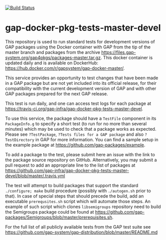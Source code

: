 [![Build Status](https://travis-ci.org/gap-infra/gap-docker-pkg-tests-master-devel.svg?branch=master)](https://travis-ci.org/gap-infra/gap-docker-pkg-tests-master-devel)

# gap-docker-pkg-tests-master-devel

This repository is used to run standard tests for development
versions of GAP packages using the Docker container with GAP
from the tip of the master branch and packages from the archive
https://files.gap-system.org/gap4pkgs/packages-master.tar.gz.
This docker container is updated daily and is available on DockerHub:
https://hub.docker.com/r/gapsystem/gap-docker-master/.

This service provides an opportunity to test changes that have been
made in a GAP package but are not yet included into its official 
release, for their compatibility with the current development version
of GAP and with other GAP packages prepared for the next GAP release.

This test is run daily, and one can access test logs for each package at
https://travis-ci.org/gap-infra/gap-docker-pkg-tests-master-devel. 

To use this service, the package should have a `TestFile` component in
its `PackageInfo.g` to specify a short test (to run for no more than
several minutes) which may be used to check that a package works as
expected. Please see `?TestPackage`, `?Tests files for a GAP package` and
also `?TestDirectory` in GAP for more information. You can find a sample
setup in the example package at https://github.com/gap-packages/example.

To add a package to the test, please submit here an issue with the link
to the package source repository on GitHub. Alternatively, you may submit
a pull request to add an appropriate line to the list of packages at
https://github.com/gap-infra/gap-docker-pkg-tests-master-devel/blob/master/.travis.yml

The test will attempt to build packages that support the standard
`./configure; make` build procedure (possibly with `./autogen.sh`
prior to that). In case of special steps that should precede the 
build, add an executable `prerequsites.sh` script which will automate
those steps. An example of such script which clones `libsemigroups`
repository need to build the Semigroups package could be found at
https://github.com/gap-packages/Semigroups/blob/master/prerequisites.sh.

For the full list of all publicly available tests from the GAP test suite
see https://github.com/gap-system/gap-distribution/blob/master/README.md

